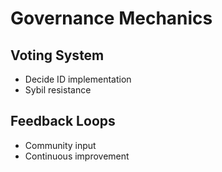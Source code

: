 # Governance Mechanics

## Voting System
- Decide ID implementation
- Sybil resistance

## Feedback Loops
- Community input
- Continuous improvement
